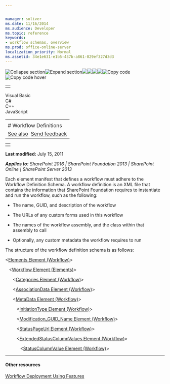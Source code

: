 ```yaml
---


manager: soliver
ms.date: 11/16/2014
ms.audience: Developer
ms.topic: reference
keywords:
- workflow schemas, overview
ms.prod: office-online-server
localization_priority: Normal
ms.assetid: 34e1e631-e1b5-437b-a861-029ef327d3d3
---
```


![Collapse
section](../icons/collapse_all.gif "Collapse section")![Expand
section](../icons/expand_all.gif "Expand section")![](../icons/collapse_all.gif)![](../icons/expand_all.gif)![](../icons/dropdown.gif)![](../icons/dropdownHover.gif)![Copy
code](../icons/copycode.gif "Copy code")![Copy code
hover](../icons/copycodeHighlight.gif "Copy code hover")
<table>
<tbody>
<tr class="odd">
<td align="left"></td>
</tr>
</tbody>
</table>

Visual Basic  
C\#  
C++  
JavaScript  

<table>
<tbody>
<tr class="odd">
<td align="left"><span id="runningHeaderText"></span></td>
</tr>
<tr class="even">
<td align="left"># Workflow Definitions</td>
</tr>
<tr class="odd">
<td align="left"><a href="#seeAlsoToggle">See also</a>  <span id="headfeedbackarea" class="feedbackhead"><a href="javascript:SubmitFeedback(&#39;docthis@Microsoft.com&#39;,&#39;&#39;,&#39;&#39;,&#39;&#39;,&#39;1.0.18082.1225&#39;,&#39;%0\dThank%20you%20for%20your%20feedback.%20The%20developer%20writing%20teams%20use%20your%20feedback%20to%20improve%20documentation.%20While%20we%20are%20reviewing%20your%20feedback,%20we%20may%20send%20you%20e-mail%20to%20ask%20for%20clarification%20or%20feedback%20on%20a%20solution.%20We%20do%20not%20use%20your%20e-mail%20address%20for%20any%20other%20purpose%20and%20we%20delete%20it%20after%20we%20finish%20our%20review.%0\AFor%20further%20information%20about%20the%20privacy%20policies%20of%20Microsoft,%20please%20see%20http://privacy.microsoft.com/en-us/default.aspx.%0\A%0\d&#39;,&#39;Customer%20feedback&#39;);">Send feedback</a></span></td>
</tr>
</tbody>
</table>

<table>
<colgroup>
<col width="100%" />
</colgroup>
<tbody>
<tr class="odd">
<td align="left"></td>
</tr>
</tbody>
</table>

**Last modified:** July 15, 2011

***Applies to:** SharePoint 2016 | SharePoint Foundation 2013 |
SharePoint Online | SharePoint Server 2013*

Each element manifest that defines a workflow must adhere to the
Workflow Definition Schema. A workflow definition is an XML file that
contains the information that SharePoint Foundation requires to
instantiate and run the workflow, such as the following:

-   The name, GUID, and description of the workflow

-   The URLs of any custom forms used in this workflow

-   The names of the workflow assembly, and the class within that
    assembly to call

-   Optionally, any custom metadata the workflow requires to run

The structure of the workflow definition schema is as follows:

\<<span sdata="link">[Elements Element
(Workflow)](elements-element-workflow.htm)</span>\>

   \<<span sdata="link">[Workflow Element
(Elements)](workflow-element-elements.htm)</span>\>

      \<<span sdata="link">[Categories Element
(Workflow)](categories-element-workflow.htm)</span>\>

      \<<span sdata="link">[AssociationData Element
(Workflow)](associationdata-element-workflow.htm)</span>\>

      \<<span sdata="link">[MetaData Element
(Workflow)](metadata-element-workflow.htm)</span>\>

         \<<span sdata="link">[InitiationType Element
(Workflow)](initiationtype-element-workflow.htm)</span>\>

         \<<span sdata="link">[Modification\_GUID\_Name Element
(Workflow)](modification_guid_name-element-workflow.htm)</span>\>

         \<<span sdata="link">[StatusPageUrl Element
(Workflow)](statuspageurl-element-workflow.htm)</span>\>

         \<<span sdata="link">[ExtendedStatusColumnValues Element
(Workflow)](extendedstatuscolumnvalues-element-workflow.htm)</span>\>

            \<<span sdata="link">[StatusColumnValue Element
(Workflow)](statuscolumnvalue-element-workflow.htm)</span>\>


-------------------------------------------------------------------------------------------------------------------------------------------------------------------------------------------

#### Other resources

[Workflow Deployment Using
Features](http://msdn.microsoft.com/library/ad294f09-483d-4e87-bd19-fa37795ed558(Office.15).aspx)








